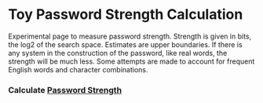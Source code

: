 # Toy Password Strength Calculation
Experimental page to measure password strength. Strength is given in bits, the log2 of the search space. Estimates are upper boundaries. If there is any system in the construction of the password, like real words, the strength will be much less. Some attempts are made to account for frequent English words and character combinations. 

### Calculate <a href="Password Strength.html">Password Strength</a>
